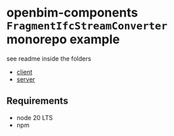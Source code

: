 # openbim-components `FragmentIfcStreamConverter` monorepo example

see readme inside the folders

- [client](./client/readme.md)
- [server](./server/readme.md)

## Requirements

- node 20 LTS
- npm
